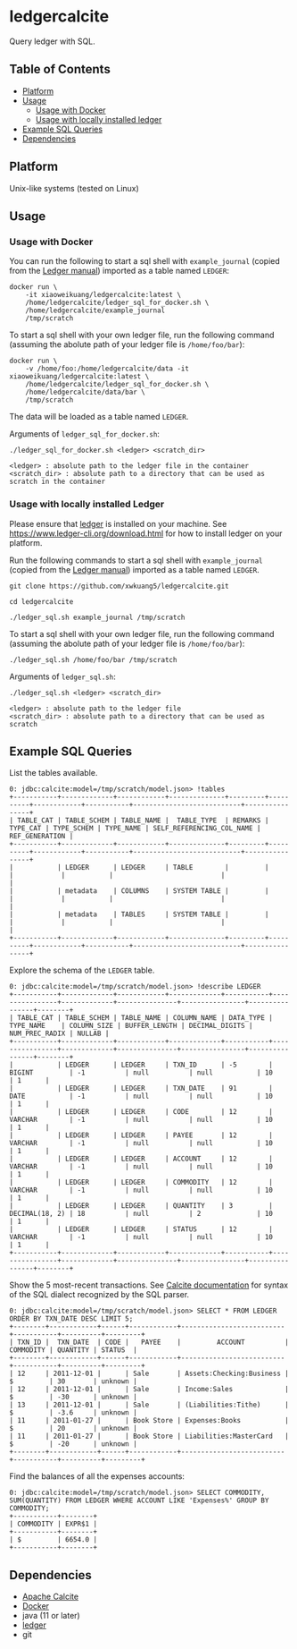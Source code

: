 # ledgercalcite
Query ledger with SQL.

## Table of Contents  
* [Platform](#platform)
* [Usage](#usage)
  * [Usage with Docker](#usage-with-docker) 
  * [Usage with locally installed ledger](#usage-with-locally-installed-ledger)
* [Example SQL Queries](#example-sql-queries)
* [Dependencies](#dependencies) 

## Platform

Unix-like systems (tested on Linux)

## Usage

### Usage with Docker

You can run the following to start a sql shell with `example_journal` (copied from the [Ledger manual](https://www.ledger-cli.org/3.0/doc/ledger3.html#Example-Journal-File)) imported as a table named `LEDGER`:

```
docker run \
    -it xiaoweikuang/ledgercalcite:latest \
    /home/ledgercalcite/ledger_sql_for_docker.sh \
    /home/ledgercalcite/example_journal
    /tmp/scratch
```

To start a sql shell with your own ledger file, run the following command (assuming the abolute path of your ledger file is `/home/foo/bar`):
```
docker run \
    -v /home/foo:/home/ledgercalcite/data -it xiaoweikuang/ledgercalcite:latest \
    /home/ledgercalcite/ledger_sql_for_docker.sh \
    /home/ledgercalcite/data/bar \
    /tmp/scratch
```

The data will be loaded as a table named `LEDGER`.

Arguments of `ledger_sql_for_docker.sh`:

```
./ledger_sql_for_docker.sh <ledger> <scratch_dir>

<ledger> : absolute path to the ledger file in the container
<scratch_dir> : absolute path to a directory that can be used as scratch in the container
```

### Usage with locally installed Ledger
Please ensure that [ledger](https://www.ledger-cli.org/) is installed on your machine. See https://www.ledger-cli.org/download.html for how to install ledger on your platform.

Run the following commands to start a sql shell with `example_journal` (copied from the [Ledger manual](https://www.ledger-cli.org/3.0/doc/ledger3.html#Example-Journal-File)) imported as a table named `LEDGER`.

```
git clone https://github.com/xwkuang5/ledgercalcite.git

cd ledgercalcite

./ledger_sql.sh example_journal /tmp/scratch
```

To start a sql shell with your own ledger file, run the following command (assuming the abolute path of your ledger file is `/home/foo/bar`):

```
./ledger_sql.sh /home/foo/bar /tmp/scratch
```

Arguments of `ledger_sql.sh`:

```
./ledger_sql.sh <ledger> <scratch_dir>

<ledger> : absolute path to the ledger file 
<scratch_dir> : absolute path to a directory that can be used as scratch
```

## Example SQL Queries
List the tables available.
```
0: jdbc:calcite:model=/tmp/scratch/model.json> !tables
+-----------+-------------+------------+--------------+---------+----------+------------+-----------+---------------------------+----------------+
| TABLE_CAT | TABLE_SCHEM | TABLE_NAME |  TABLE_TYPE  | REMARKS | TYPE_CAT | TYPE_SCHEM | TYPE_NAME | SELF_REFERENCING_COL_NAME | REF_GENERATION |
+-----------+-------------+------------+--------------+---------+----------+------------+-----------+---------------------------+----------------+
|           | LEDGER      | LEDGER     | TABLE        |         |          |            |           |                           |                |
|           | metadata    | COLUMNS    | SYSTEM TABLE |         |          |            |           |                           |                |
|           | metadata    | TABLES     | SYSTEM TABLE |         |          |            |           |                           |                |
+-----------+-------------+------------+--------------+---------+----------+------------+-----------+---------------------------+----------------+
```

Explore the schema of the `LEDGER` table.
```
0: jdbc:calcite:model=/tmp/scratch/model.json> !describe LEDGER
+-----------+-------------+------------+-------------+-----------+----------------+-------------+---------------+----------------+----------------+--------+
| TABLE_CAT | TABLE_SCHEM | TABLE_NAME | COLUMN_NAME | DATA_TYPE |   TYPE_NAME    | COLUMN_SIZE | BUFFER_LENGTH | DECIMAL_DIGITS | NUM_PREC_RADIX | NULLAB |
+-----------+-------------+------------+-------------+-----------+----------------+-------------+---------------+----------------+----------------+--------+
|           | LEDGER      | LEDGER     | TXN_ID      | -5        | BIGINT         | -1          | null          | null           | 10             | 1      |
|           | LEDGER      | LEDGER     | TXN_DATE    | 91        | DATE           | -1          | null          | null           | 10             | 1      |
|           | LEDGER      | LEDGER     | CODE        | 12        | VARCHAR        | -1          | null          | null           | 10             | 1      |
|           | LEDGER      | LEDGER     | PAYEE       | 12        | VARCHAR        | -1          | null          | null           | 10             | 1      |
|           | LEDGER      | LEDGER     | ACCOUNT     | 12        | VARCHAR        | -1          | null          | null           | 10             | 1      |
|           | LEDGER      | LEDGER     | COMMODITY   | 12        | VARCHAR        | -1          | null          | null           | 10             | 1      |
|           | LEDGER      | LEDGER     | QUANTITY    | 3         | DECIMAL(18, 2) | 18          | null          | 2              | 10             | 1      |
|           | LEDGER      | LEDGER     | STATUS      | 12        | VARCHAR        | -1          | null          | null           | 10             | 1      |
+-----------+-------------+------------+-------------+-----------+----------------+-------------+---------------+----------------+----------------+--------+
```

Show the 5 most-recent transactions. See [Calcite documentation](https://calcite.apache.org/docs/reference.html) for syntax of the SQL dialect recognized by the SQL parser.
```
0: jdbc:calcite:model=/tmp/scratch/model.json> SELECT * FROM LEDGER ORDER BY TXN_DATE DESC LIMIT 5;
+--------+------------+------+------------+--------------------------+-----------+----------+---------+
| TXN_ID |  TXN_DATE  | CODE |   PAYEE    |         ACCOUNT          | COMMODITY | QUANTITY | STATUS  |
+--------+------------+------+------------+--------------------------+-----------+----------+---------+
| 12     | 2011-12-01 |      | Sale       | Assets:Checking:Business | $         | 30       | unknown |
| 12     | 2011-12-01 |      | Sale       | Income:Sales             | $         | -30      | unknown |
| 13     | 2011-12-01 |      | Sale       | (Liabilities:Tithe)      | $         | -3.6     | unknown |
| 11     | 2011-01-27 |      | Book Store | Expenses:Books           | $         | 20       | unknown |
| 11     | 2011-01-27 |      | Book Store | Liabilities:MasterCard   | $         | -20      | unknown |
+--------+------------+------+------------+--------------------------+-----------+----------+---------+
```

Find the balances of all the expenses accounts:
```
0: jdbc:calcite:model=/tmp/scratch/model.json> SELECT COMMODITY, SUM(QUANTITY) FROM LEDGER WHERE ACCOUNT LIKE 'Expenses%' GROUP BY COMMODITY;
+-----------+--------+
| COMMODITY | EXPR$1 |
+-----------+--------+
| $         | 6654.0 |
+-----------+--------+
```

## Dependencies

* [Apache Calcite](https://github.com/apache/calcite)
* [Docker](https://www.docker.com)
* java (11 or later)
* [ledger](https://www.ledger-cli.org/)
* git

